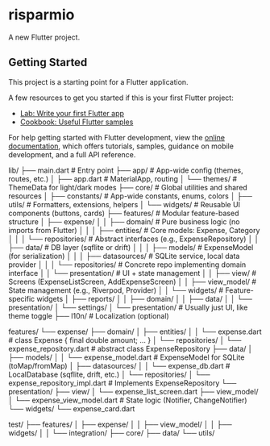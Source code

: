 # risparmio

A new Flutter project.

## Getting Started

This project is a starting point for a Flutter application.

A few resources to get you started if this is your first Flutter project:

- [Lab: Write your first Flutter app](https://docs.flutter.dev/get-started/codelab)
- [Cookbook: Useful Flutter samples](https://docs.flutter.dev/cookbook)

For help getting started with Flutter development, view the
[online documentation](https://docs.flutter.dev/), which offers tutorials,
samples, guidance on mobile development, and a full API reference.



lib/
├── main.dart                   # Entry point
├── app/                        # App-wide config (themes, routes, etc.)
│   ├── app.dart                # MaterialApp, routing
│   └── themes/                 # ThemeData for light/dark modes
├── core/                       # Global utilities and shared resources
│   ├── constants/              # App-wide constants, enums, colors
│   ├── utils/                  # Formatters, extensions, helpers
│   └── widgets/                # Reusable UI components (buttons, cards)
├── features/                   # Modular feature-based structure
│   ├── expense/
│   │   ├── domain/             # Pure business logic (no imports from Flutter)
│   │   │   ├── entities/       # Core models: Expense, Category
│   │   │   └── repositories/   # Abstract interfaces (e.g., ExpenseRepository)
│   │   ├── data/               # DB layer (sqflite or drift)
│   │   │   ├── models/         # ExpenseModel (for serialization)
│   │   │   ├── datasources/    # SQLite service, local data provider
│   │   │   └── repositories/   # Concrete repo implementing domain interface
│   │   └── presentation/       # UI + state management
│   │       ├── view/           # Screens (ExpenseListScreen, AddExpenseScreen)
│   │       ├── view_model/     # State management (e.g., Riverpod, Provider)
│   │       └── widgets/        # Feature-specific widgets
│   ├── reports/
│   │   ├── domain/
│   │   ├── data/
│   │   └── presentation/
│   └── settings/
│       └── presentation/       # Usually just UI, like theme toggle
├── l10n/                       # Localization (optional)


features/
└── expense/
    ├── domain/
    │   ├── entities/
    │   │   └── expense.dart         # class Expense { final double amount; ... }
    │   └── repositories/
    │       └── expense_repository.dart  # abstract class ExpenseRepository
    ├── data/
    │   ├── models/
    │   │   └── expense_model.dart   # ExpenseModel for SQLite (toMap/fromMap)
    │   ├── datasources/
    │   │   └── expense_db.dart      # LocalDatabase (sqflite, drift, etc.)
    │   └── repositories/
    │       └── expense_repository_impl.dart # Implements ExpenseRepository
    └── presentation/
        ├── view/
        │   └── expense_list_screen.dart
        ├── view_model/
        │   └── expense_view_model.dart     # State logic (Notifier, ChangeNotifier)
        └── widgets/
            └── expense_card.dart

test/
├── features/
│   ├── expense/
│   │   ├── view_model/
│   │   ├── widgets/
│   │   └── integration/
├── core/
├── data/
└── utils/
